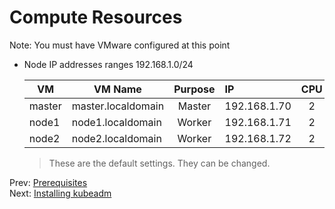 # Compute Resources

Note: You must have VMware configured at this point



- Node IP addresses ranges 192.168.1.0/24

    | VM            |  VM Name               | Purpose       | IP            | CPU    | RAM  |
    | ------------  | ---------------------- |:-------------:| :-------------|:------:|-----:|
    | master        | master.localdomain     | Master        | 192.168.1.70  |     2  | 4096 |
    | node1         | node1.localdomain      | Worker        | 192.168.1.71  |     2  | 4096 |
    | node2         | node2.localdomain | Worker        | 192.168.1.72  |     2  | 4096 |

    > These are the default settings. They can be changed.


Prev: [Prerequisites](01-prerequisites.md)<br>
Next: [Installing kubeadm](03-installing-kubeadm.md)